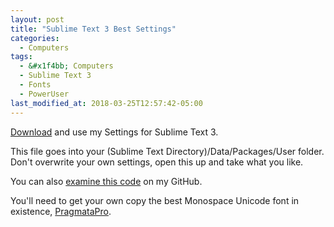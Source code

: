 ```yaml
---
layout: post
title: "Sublime Text 3 Best Settings"
categories:
  - Computers
tags:
  - &#x1f4bb; Computers
  - Sublime Text 3
  - Fonts
  - PowerUser
last_modified_at: 2018-03-25T12:57:42-05:00
---
```

<a href="{{ site.baseurl }}/downloads/Preferences.sublime-settings">Download</a> and use my Settings for Sublime Text 3.

This file goes into your (Sublime Text Directory)/Data/Packages/User folder. Don't overwrite your own settings, open this up and take what you like.

You can also <a href="{{ site.github.repo }}/blob/master/downloads/Preferences.sublime-settings">examine this code</a> on my GitHub.

You'll need to get your own copy the best Monospace Unicode font in existence, <a href="https://www.fsd.it/shop/fonts/pragmatapro/">PragmataPro</a>.
